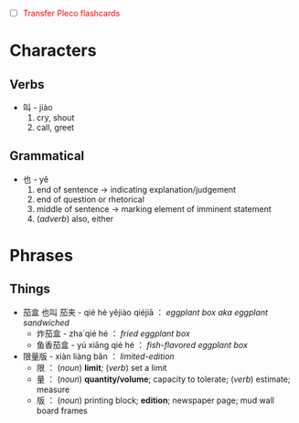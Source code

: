- [ ] <font style="color:red">Transfer Pleco flashcards</font>
# Characters
## Verbs
- 叫 - jiào
	1. cry, shout
	2. call, greet
## Grammatical
- 也 - yě
	1.  end of sentence -> indicating explanation/judgement
	2. end of question or rhetorical
	3. middle of sentence -> marking element of imminent statement
	4. (*adverb*) also, either

# Phrases
## Things
- 茄盒 也叫 茄夹 - qié hé yějiào qiéjiā ： *eggplant box aka eggplant sandwiched*
	- 炸茄盒 - zhа́ qié hé ： *fried eggplant box*
	- 鱼香茄盒 - yú xiāng qié hé ： *fish-flavored eggplant box*
- 限量版 - xiàn liàng bǎn ： *limited-edition*
	- 限 ： (*noun*) **limit**; (*verb*) set a limit
	- 量 ： (*noun*) **quantity/volume**; capacity to tolerate; (*verb*) estimate; measure
	- 版 ： (*noun*) printing block; **edition**; newspaper page; mud wall board frames